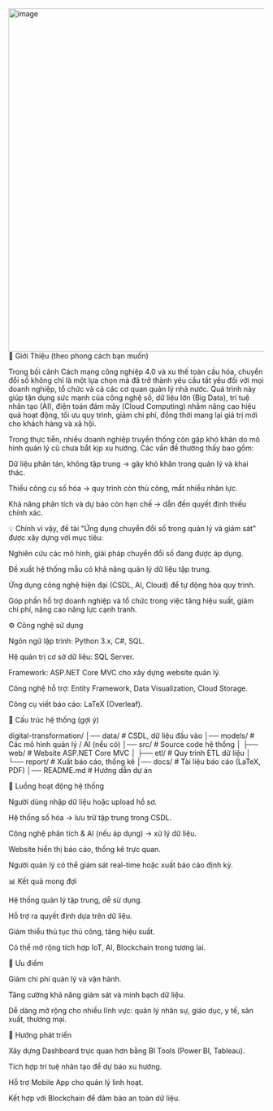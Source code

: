 <img width="1893" height="674" alt="image" src="https://github.com/user-attachments/assets/34ad6343-7628-4ecd-bcad-3426f0bfac59" />
📖 Giới Thiệu (theo phong cách bạn muốn)

Trong bối cảnh Cách mạng công nghiệp 4.0 và xu thế toàn cầu hóa, chuyển đổi số không chỉ là một lựa chọn mà đã trở thành yêu cầu tất yếu đối với mọi doanh nghiệp, tổ chức và cả các cơ quan quản lý nhà nước. Quá trình này giúp tận dụng sức mạnh của công nghệ số, dữ liệu lớn (Big Data), trí tuệ nhân tạo (AI), điện toán đám mây (Cloud Computing) nhằm nâng cao hiệu quả hoạt động, tối ưu quy trình, giảm chi phí, đồng thời mang lại giá trị mới cho khách hàng và xã hội.

Trong thực tiễn, nhiều doanh nghiệp truyền thống còn gặp khó khăn do mô hình quản lý cũ chưa bắt kịp xu hướng. Các vấn đề thường thấy bao gồm:

Dữ liệu phân tán, không tập trung → gây khó khăn trong quản lý và khai thác.

Thiếu công cụ số hóa → quy trình còn thủ công, mất nhiều nhân lực.

Khả năng phân tích và dự báo còn hạn chế → dẫn đến quyết định thiếu chính xác.

💡 Chính vì vậy, đề tài "Ứng dụng chuyển đổi số trong quản lý và giám sát" được xây dựng với mục tiêu:

Nghiên cứu các mô hình, giải pháp chuyển đổi số đang được áp dụng.

Đề xuất hệ thống mẫu có khả năng quản lý dữ liệu tập trung.

Ứng dụng công nghệ hiện đại (CSDL, AI, Cloud) để tự động hóa quy trình.

Góp phần hỗ trợ doanh nghiệp và tổ chức trong việc tăng hiệu suất, giảm chi phí, nâng cao năng lực cạnh tranh.

⚙️ Công nghệ sử dụng

Ngôn ngữ lập trình: Python 3.x, C#, SQL.

Hệ quản trị cơ sở dữ liệu: SQL Server.

Framework: ASP.NET Core MVC cho xây dựng website quản lý.

Công nghệ hỗ trợ: Entity Framework, Data Visualization, Cloud Storage.

Công cụ viết báo cáo: LaTeX (Overleaf).

📂 Cấu trúc hệ thống (gợi ý)

digital-transformation/
│── data/            # CSDL, dữ liệu đầu vào
│── models/          # Các mô hình quản lý / AI (nếu có)
│── src/             # Source code hệ thống
│   ├── web/         # Website ASP.NET Core MVC
│   ├── etl/         # Quy trình ETL dữ liệu
│   └── report/      # Xuất báo cáo, thống kê
│── docs/            # Tài liệu báo cáo (LaTeX, PDF)
│── README.md        # Hướng dẫn dự án


🔄 Luồng hoạt động hệ thống

Người dùng nhập dữ liệu hoặc upload hồ sơ.

Hệ thống số hóa → lưu trữ tập trung trong CSDL.

Công nghệ phân tích & AI (nếu áp dụng) → xử lý dữ liệu.

Website hiển thị báo cáo, thống kê trực quan.

Người quản lý có thể giám sát real-time hoặc xuất báo cáo định kỳ.

📊 Kết quả mong đợi

Hệ thống quản lý tập trung, dễ sử dụng.

Hỗ trợ ra quyết định dựa trên dữ liệu.

Giảm thiểu thủ tục thủ công, tăng hiệu suất.

Có thể mở rộng tích hợp IoT, AI, Blockchain trong tương lai.

🌟 Ưu điểm

Giảm chi phí quản lý và vận hành.

Tăng cường khả năng giám sát và minh bạch dữ liệu.

Dễ dàng mở rộng cho nhiều lĩnh vực: quản lý nhân sự, giáo dục, y tế, sản xuất, thương mại.

🔮 Hướng phát triển

Xây dựng Dashboard trực quan hơn bằng BI Tools (Power BI, Tableau).

Tích hợp trí tuệ nhân tạo để dự báo xu hướng.

Hỗ trợ Mobile App cho quản lý linh hoạt.

Kết hợp với Blockchain để đảm bảo an toàn dữ liệu.
